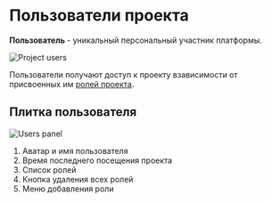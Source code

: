 # Пользователи проекта

**Пользователь** - уникальный персональный участник платформы.

![Project users](/images/common/permissions_users.png)

Пользователи получают доступ к проекту взависимости от присвоенных им [ролей проекта](/docs/desc/project_role.md).

## Плитка пользователя

![Users panel](/images/common/permissions_user_panel.png)

1. Аватар и имя пользователя
2. Время последнего посещения проекта
3. Список ролей
4. <span class="iconify-inline" data-icon="mdi:close-circle"></span> Кнопка удаления всех ролей
5. <span class="iconify-inline" data-icon="mdi:menu-down"></span> Меню добавления роли

